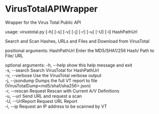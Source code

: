 # VirusTotalAPIWrapper
Wrapper for the Virus Total Public API

usage: virustotal.py [-h] [-s] [-v] [-j] [-r] [-u] [-U] [-i] HashPathUrl

Search and Scan Hashes, URLs and Files and Download from VirusTotal

positional arguments:
  HashPathUrl      Enter the MD5/SHA1/256 Hash/ Path to File/ URL

optional arguments:
  -h, --help       show this help message and exit<br>
  -s, --search     Search VirusTotal for HashPathUrl<br>
  -v, --verbose    Use the VirusTotal verbose output<br>
  -j, --jsondump   Dumps the full VT report to file<br>
                    (VirusTotalDump<md5/sha1/sha256>.json)<br>
  -r, --rescan     Request Rescan with Current A/V Definitions<br>
  -u, --url        Send URL and request a scan<br>
  -U, --UrlReport  Request URL Report<br>
  -i, --ip         Request an IP address to be scanned by VT<br>
